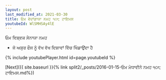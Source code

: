 ```yaml
---
layout: post
last_modified_at: 2021-03-30
title: ਓਮ ਵੇਦਾਂਗਾਯਾ ਨਮਹ ੧੦੮ ਟਾਇਮਸ
youtubeId: WlSMHSAy4lE
---
```

 
 
 ਓਮ ਵਿਸ਼੍ਵਕ ਸੇਨਾਯਾ ਨਮਹ  
 
 -  ਜੋ ਅਸੁਰ ਫੌਜ ਨੂੰ ਵੱਖ ਵੱਖ ਦਿਸ਼ਾਵਾਂ ਵਿੱਚ ਖਿੰਡਾਉਂਦਾ ਹੈ 
 
  
 
  
 
 
 
 
 
 


{% include youtubePlayer.html id=page.youtubeId %}
 
[Next]({{ site.baseurl }}{% link  split2/_posts/2016-01-15-ਓਮ ਮੇਧਾਵੀਨੇ ਨਮਹ ੧੦੮ ਟਾਇਮਸ.md%})
 
